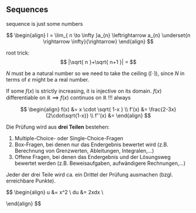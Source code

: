 ## Sequences

sequence is just some numbers


$$
\begin{align}
l = \lim_{ n \to \infty }a_{n} \leftrightarrow a_{n} \underset{n \rightarrow \infty}{\rightarrow}
\end{align}
$$

root trick:
$$
|\sqrt{ n }+\sqrt{ n+1 }| = 
$$



$N$ must be a natural number so we need to take the ceiling ($\lceil{\cdot}\rceil$), since $N$ in terms of $\varepsilon$ might be a real number.



️If some $f(x)$ is strictly increasing, it is injective on its domain.
$f(x)$ differentiable on $\mathbb R$ $\implies$ $f(x)$ continuos on $\mathbb R$ !!! always





$$
\begin{align}
f(x) &= x \cdot \sqrt{ 1-x } \\
f'(x) &= \frac{2-3x}{2\cdot\sqrt{1-x}} \\
f''(x) &= 
\end{align}
$$


Die Prüfung wird aus **drei Teilen** bestehen:

1. Multiple-Choice- oder Single-Choice-Fragen
2. Box-Fragen, bei denen nur das Endergebnis bewertet wird (z.B. Berechnung von Grenzwerten, Ableitungen, Integralen,...)
3. Offene Fragen, bei denen das Endergebnis und der Lösungsweg bewertet werden (z.B. Beweisaufgaben, aufwändigere Rechnungen,...)

Jeder der drei Teile wird ca. ein Drittel der Prüfung ausmachen (bzgl. erreichbare Punkte).



$$
\begin{align}
u &= x^2 \\
du &= 2xdx \\


\end{align}
$$